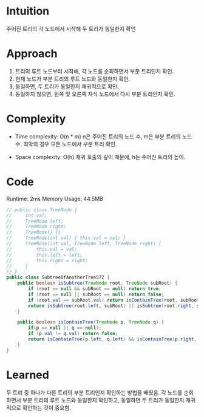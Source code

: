 # Intuition
주어진 트리의 각 노드에서 시작해 두 트리가 동일한지 확인

# Approach
1. 트리의 루트 노드부터 시작해, 각 노드를 순회하면서 부분 트리인지 확인.
2. 현재 노드가 부분 트리의 루트 노드와 동일한지 확인.
3. 동일하면, 두 트리가 동일한지 재귀적으로 확인.
4. 동일하지 않으면, 왼쪽 및 오른쪽 자식 노드에서 다시 부분 트리인지 확인.

# Complexity
- Time complexity: O(n * m)
n은 주어진 트리의 노드 수, m은 부분 트리의 노드 수. 최악의 경우 모든 노드에서 부분 트리 확인.

- Space complexity: O(h)
재귀 호출의 깊이 때문에, h는 주어진 트리의 높이.


# Code
Runtime: 2ms Memory Usage: 44.5MB
```java
// public class TreeNode {
//     int val;
//     TreeNode left;
//     TreeNode right;
//     TreeNode() {}
//     TreeNode(int val) { this.val = val; }
//     TreeNode(int val, TreeNode left, TreeNode right) {
//         this.val = val;
//         this.left = left;
//         this.right = right;
//     }
// }
public class SubtreeOfAnotherTree572 {
    public boolean isSubtree(TreeNode root, TreeNode subRoot) {
        if (root == null && subRoot == null) return true;
        if (root == null || subRoot == null) return false;
        if (root.val == subRoot.val) return isContainTree(root, subRoot);
        return isSubtree(root.left, subRoot) || isSubtree(root.right, subRoot);
    }

    public boolean isContainTree(TreeNode p, TreeNode q) {
        if(p == null || q == null);
        if (p.val != q.val) return false;
        return isContainTree(p.left, q.left) && isContainTree(p.right, q.right);
    }
}
```

# Learned
두 트리 중 하나가 다른 트리의 부분 트리인지 확인하는 방법을 배웠음.
각 노드를 순회하면서 부분 트리의 루트 노드와 동일한지 확인하고, 동일하면 두 트리가 동일한지 재귀적으로 확인하는 것이 중요함.
